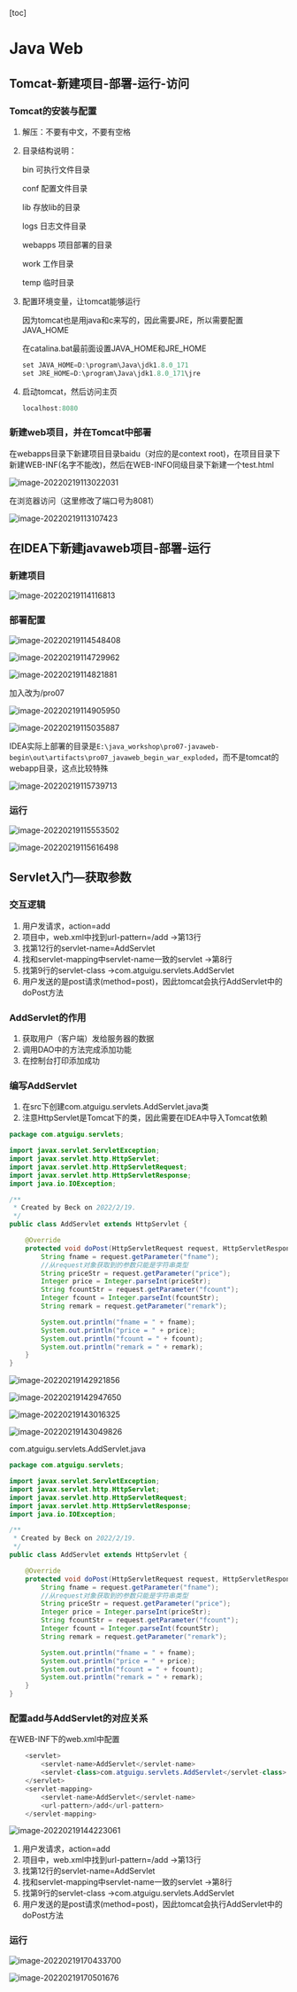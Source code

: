 [toc]



# Java Web



## Tomcat-新建项目-部署-运行-访问



### Tomcat的安装与配置



1. 解压：不要有中文，不要有空格

2. 目录结构说明：

   bin  可执行文件目录

   conf  配置文件目录

   lib  存放lib的目录

   logs  日志文件目录

   webapps   项目部署的目录

   work  工作目录

   temp  临时目录

   

3. 配置环境变量，让tomcat能够运行

   因为tomcat也是用java和c来写的，因此需要JRE，所以需要配置JAVA_HOME

   在catalina.bat最前面设置JAVA_HOME和JRE_HOME

   ```java
   set JAVA_HOME=D:\program\Java\jdk1.8.0_171
   set JRE_HOME=D:\program\Java\jdk1.8.0_171\jre
   ```

   

4. 启动tomcat，然后访问主页

   ```java
   localhost:8080
   ```

### 新建web项目，并在Tomcat中部署

在webapps目录下新建项目目录baidu（对应的是context root)，在项目目录下新建WEB-INF(名字不能改)，然后在WEB-INFO同级目录下新建一个test.html

![image-20220219113022031](http://becktuchuang.oss-cn-beijing.aliyuncs.com/img/image-20220219113022031.png)

在浏览器访问（这里修改了端口号为8081）

![image-20220219113107423](http://becktuchuang.oss-cn-beijing.aliyuncs.com/img/image-20220219113107423.png)



## 在IDEA下新建javaweb项目-部署-运行



### 新建项目

![image-20220219114116813](http://becktuchuang.oss-cn-beijing.aliyuncs.com/img/image-20220219114116813.png)



### 部署配置

![image-20220219114548408](http://becktuchuang.oss-cn-beijing.aliyuncs.com/img/image-20220219114548408.png)

![image-20220219114729962](http://becktuchuang.oss-cn-beijing.aliyuncs.com/img/image-20220219114729962.png)

![image-20220219114821881](http://becktuchuang.oss-cn-beijing.aliyuncs.com/img/image-20220219114821881.png)

加入改为/pro07

![image-20220219114905950](http://becktuchuang.oss-cn-beijing.aliyuncs.com/img/image-20220219114905950.png)

![image-20220219115035887](http://becktuchuang.oss-cn-beijing.aliyuncs.com/img/image-20220219115035887.png)

IDEA实际上部署的目录是```E:\java_workshop\pro07-javaweb-begin\out\artifacts\pro07_javaweb_begin_war_exploded```，而不是tomcat的webapp目录，这点比较特殊

![image-20220219115739713](http://becktuchuang.oss-cn-beijing.aliyuncs.com/img/image-20220219115739713.png)

### 运行

![image-20220219115553502](http://becktuchuang.oss-cn-beijing.aliyuncs.com/img/image-20220219115553502.png)

![image-20220219115616498](http://becktuchuang.oss-cn-beijing.aliyuncs.com/img/image-20220219115616498.png)



## Servlet入门—获取参数

### 交互逻辑

1. 用户发请求，action=add   
2. 项目中，web.xml中找到url-pattern=/add      ->第13行
3. 找第12行的servlet-name=AddServlet 
4. 找和servlet-mapping中servlet-name一致的servlet   ->第8行
5. 找第9行的servlet-class  ->com.atguigu.servlets.AddServlet
6. 用户发送的是post请求(method=post)，因此tomcat会执行AddServlet中的doPost方法





### AddServlet的作用

1. 获取用户（客户端）发给服务器的数据
2. 调用DAO中的方法完成添加功能
3. 在控制台打印添加成功





### 编写AddServlet

1. 在src下创建com.atguigu.servlets.AddServlet.java类
2. 注意HttpServlet是Tomcat下的类，因此需要在IDEA中导入Tomcat依赖

```java
package com.atguigu.servlets;

import javax.servlet.ServletException;
import javax.servlet.http.HttpServlet;
import javax.servlet.http.HttpServletRequest;
import javax.servlet.http.HttpServletResponse;
import java.io.IOException;

/**
 * Created by Beck on 2022/2/19.
 */
public class AddServlet extends HttpServlet {

    @Override
    protected void doPost(HttpServletRequest request, HttpServletResponse response) throws ServletException, IOException {
        String fname = request.getParameter("fname");
        //从request对象获取到的参数只能是字符串类型
        String priceStr = request.getParameter("price");
        Integer price = Integer.parseInt(priceStr);
        String fcountStr = request.getParameter("fcount");
        Integer fcount = Integer.parseInt(fcountStr);
        String remark = request.getParameter("remark");

        System.out.println("fname = " + fname);
        System.out.println("price = " + price);
        System.out.println("fcount = " + fcount);
        System.out.println("remark = " + remark);
    }
}
```

![image-20220219142921856](http://becktuchuang.oss-cn-beijing.aliyuncs.com/img/image-20220219142921856.png)

![image-20220219142947650](http://becktuchuang.oss-cn-beijing.aliyuncs.com/img/image-20220219142947650.png)

![image-20220219143016325](http://becktuchuang.oss-cn-beijing.aliyuncs.com/img/image-20220219143016325.png)

![image-20220219143049826](http://becktuchuang.oss-cn-beijing.aliyuncs.com/img/image-20220219143049826.png)

com.atguigu.servlets.AddServlet.java

```java
package com.atguigu.servlets;

import javax.servlet.ServletException;
import javax.servlet.http.HttpServlet;
import javax.servlet.http.HttpServletRequest;
import javax.servlet.http.HttpServletResponse;
import java.io.IOException;

/**
 * Created by Beck on 2022/2/19.
 */
public class AddServlet extends HttpServlet {

    @Override
    protected void doPost(HttpServletRequest request, HttpServletResponse response) throws ServletException, IOException {
        String fname = request.getParameter("fname");
        //从request对象获取到的参数只能是字符串类型
        String priceStr = request.getParameter("price");
        Integer price = Integer.parseInt(priceStr);
        String fcountStr = request.getParameter("fcount");
        Integer fcount = Integer.parseInt(fcountStr);
        String remark = request.getParameter("remark");

        System.out.println("fname = " + fname);
        System.out.println("price = " + price);
        System.out.println("fcount = " + fcount);
        System.out.println("remark = " + remark);
    }
}
```



### 配置add与AddServlet的对应关系

在WEB-INF下的web.xml中配置

```java
    <servlet>
        <servlet-name>AddServlet</servlet-name>
        <servlet-class>com.atguigu.servlets.AddServlet</servlet-class>
    </servlet>
    <servlet-mapping>
        <servlet-name>AddServlet</servlet-name>
        <url-pattern>/add</url-pattern>
    </servlet-mapping>
```

![image-20220219144223061](http://becktuchuang.oss-cn-beijing.aliyuncs.com/img/image-20220219144223061.png)

1. 用户发请求，action=add   
2. 项目中，web.xml中找到url-pattern=/add      ->第13行
3. 找第12行的servlet-name=AddServlet 
4. 找和servlet-mapping中servlet-name一致的servlet   ->第8行
5. 找第9行的servlet-class  ->com.atguigu.servlets.AddServlet
6. 用户发送的是post请求(method=post)，因此tomcat会执行AddServlet中的doPost方法



### 运行

![image-20220219170433700](http://becktuchuang.oss-cn-beijing.aliyuncs.com/img/image-20220219170433700.png)

![image-20220219170501676](http://becktuchuang.oss-cn-beijing.aliyuncs.com/img/image-20220219170501676.png)